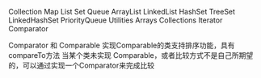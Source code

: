 Collection Map
List Set Queue
ArrayList LinkedList HashSet TreeSet LinkedHashSet PriorityQueue 
Utilities Arrays Collections 
Iterator 
Comparator

Comparator 和 Comparable 
实现Comparable的类支持排序功能，具有compareTo方法
当某个类未实现 Comparable，或者比较方式不是自己所期望的，可以通过实现一个Comparator来完成比较